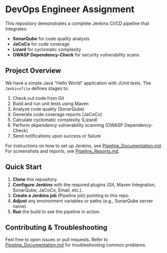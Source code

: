 # DevOps Engineer Assignment

This repository demonstrates a complete Jenkins CI/CD pipeline that integrates:
- **SonarQube** for code quality analysis
- **JaCoCo** for code coverage
- **Lizard** for cyclomatic complexity
- **OWASP Dependency-Check** for security vulnerability scans

## Project Overview

We have a simple Java "Hello World" application with JUnit tests. The `Jenkinsfile` defines stages to:
1. Check out code from Git
2. Build and run unit tests using Maven
3. Analyze code quality (SonarQube)
4. Generate code coverage reports (JaCoCo)
5. Calculate cyclomatic complexity (Lizard)
6. Perform dependency vulnerability scanning (OWASP Dependency-Check)
7. Send notifications upon success or failure

For instructions on how to set up Jenkins, see [Pipeline_Documentation.md](documentation/Pipeline_Documentation.md).  
For screenshots and reports, see [Pipeline_Reports.md](documentation/Pipeline_Reports.md).

## Quick Start

1. **Clone** this repository.
2. **Configure Jenkins** with the required plugins (Git, Maven Integration, SonarQube, JaCoCo, Email, etc.).
3. **Create a Jenkins job** (Pipeline job) pointing to this repo.
4. **Adjust** any environment variables or paths (e.g., SonarQube server name).
5. **Run** the build to see the pipeline in action.

## Contributing & Troubleshooting

Feel free to open issues or pull requests. Refer to [Pipeline_Documentation.md](documentation/Pipeline_Documentation.md) for troubleshooting common problems.

